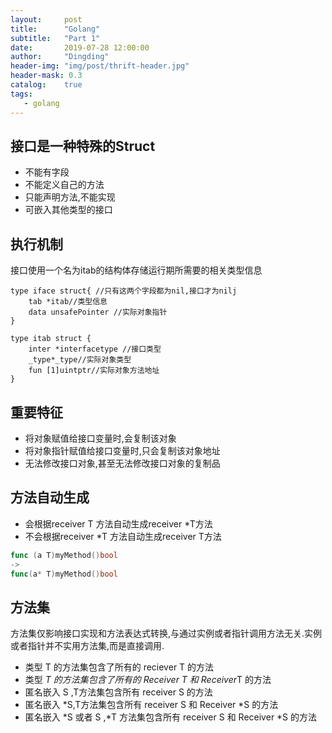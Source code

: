 ```yaml
---
layout:     post
title:      "Golang"
subtitle:   "Part 1"
date:       2019-07-28 12:00:00
author:     "Dingding"
header-img: "img/post/thrift-header.jpg"
header-mask: 0.3
catalog:    true
tags:
   - golang
---
```



## 接口是一种特殊的Struct
* 不能有字段
* 不能定义自己的方法
* 只能声明方法,不能实现
* 可嵌入其他类型的接口

## 执行机制
接口使用一个名为itab的结构体存储运行期所需要的相关类型信息

```
type iface struct{ //只有这两个字段都为nil,接口才为nilj
	tab *itab//类型信息
	data unsafePointer //实际对象指针
}

type itab struct {
	inter *interfacetype //接口类型
	_type*_type//实际对象类型
	fun [1]uintptr//实际对象方法地址
}
```

## 重要特征
* 将对象赋值给接口变量时,会复制该对象
* 将对象指针赋值给接口变量时,只会复制该对象地址
* 无法修改接口对象,甚至无法修改接口对象的复制品

## 方法自动生成
* 会根据receiver T 方法自动生成receiver *T方法
* 不会根据receiver *T 方法自动生成receiver T方法
```go
func (a T)myMethod()bool
->
func(a* T)myMethod()bool
```

## 方法集
方法集仅影响接口实现和方法表达式转换,与通过实例或者指针调用方法无关.实例或者指针并不实用方法集,而是直接调用.

* 类型 T 的方法集包含了所有的 reciever T 的方法
* 类型 *T 的方法集包含了所有的 Receiver T 和 Receiver*T 的方法
* 匿名嵌入 S ,T方法集包含所有 receiver S 的方法
* 匿名嵌入 *S,T方法集包含所有 receiver S 和 Receiver *S 的方法
* 匿名嵌入 *S 或者 S ,*T 方法集包含所有 receiver S 和 Receiver *S 的方法